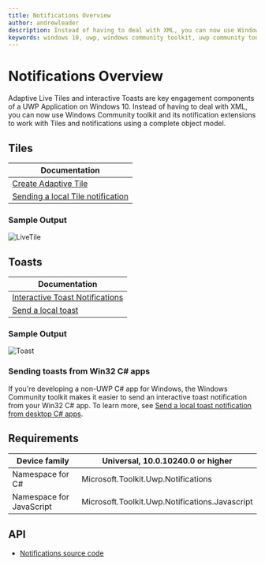 ```yaml
---
title: Notifications Overview 
author: andrewleader
description: Instead of having to deal with XML, you can now use Windows Community toolkit and its notification extensions to work with Tiles and notifications using a complete object model.
keywords: windows 10, uwp, windows community toolkit, uwp community toolkit, uwp toolkit, adaptive live tiles, interactive toast, tiles, notifications
---
```


# Notifications Overview

Adaptive Live Tiles and interactive Toasts are key engagement components of a UWP Application on Windows 10.
Instead of having to deal with XML, you can now use Windows Community toolkit and its notification extensions to work with Tiles and notifications using a complete object model.

## Tiles

| Documentation |
| --- |
| [Create Adaptive Tile](https://docs.microsoft.com/windows/uwp/design/shell/tiles-and-notifications/create-adaptive-tiles) |
| [Sending a local Tile notification](https://docs.microsoft.com/windows/uwp/design/shell/tiles-and-notifications/sending-a-local-tile-notification) |

### Sample Output

![LiveTile](../resources/images/Notifications/LiveTile.gif)

## Toasts

| Documentation |
| --- |
| [Interactive Toast Notifications](https://docs.microsoft.com/windows/uwp/design/shell/tiles-and-notifications/adaptive-interactive-toasts) |
| [Send a local toast](https://docs.microsoft.com/windows/uwp/design/shell/tiles-and-notifications/send-local-toast)

### Sample Output

![Toast](../resources/images/Notifications/PopToast.gif "Toast")

### Sending toasts from Win32 C# apps

If you're developing a non-UWP C# app for Windows, the Windows Community toolkit makes it easier to send an interactive toast notification from your Win32 C# app. To learn more, see [Send a local toast notification from desktop C# apps](https://docs.microsoft.com/en-us/windows/uwp/design/shell/tiles-and-notifications/send-local-toast-desktop).

## Requirements

| Device family | Universal, 10.0.10240.0 or higher |
| --- | --- |
| Namespace for C# | Microsoft.Toolkit.Uwp.Notifications |
| Namespace for JavaScript | Microsoft.Toolkit.Uwp.Notifications.Javascript |

## API

* [Notifications source code](https://github.com/Microsoft/WindowsCommunityToolkit//tree/master/Notifications/Microsoft.Toolkit.Uwp.Notifications.UWP)

